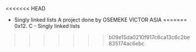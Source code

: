 <<<<<<< HEAD
 - Singly linked lists
A project done by OSEMEKE VICTOR ASIA
=======
0x12. C - Singly linked lists
>>>>>>> b09e15da0210f917c6ca13c6c2be835174ac6ebc
